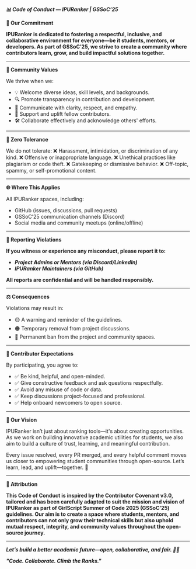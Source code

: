 ***📊 Code of Conduct — IPURanker | GSSoC’25***

**🌟 Our Commitment**

**IPURanker is dedicated to fostering a respectful, inclusive, and collaborative environment for everyone—be it students, mentors, or developers. As part of GSSoC’25, we strive to create a community where contributors learn, grow, and build impactful solutions together.**

---

**🤝 Community Values**

We thrive when we:
- 💡 Welcome diverse ideas, skill levels, and backgrounds.
- 🔍 Promote transparency in contribution and development.
- 💬 Communicate with clarity, respect, and empathy.
- 🚀 Support and uplift fellow contributors.
- 🛠️ Collaborate effectively and acknowledge others' efforts.

---

**🚫 Zero Tolerance**

We do not tolerate:
❌ Harassment, intimidation, or discrimination of any kind.
❌ Offensive or inappropriate language.
❌ Unethical practices like plagiarism or code theft.
❌ Gatekeeping or dismissive behavior.
❌ Off-topic, spammy, or self-promotional content.

---

**🌐 Where This Applies**

All IPURanker spaces, including:
- GitHub (issues, discussions, pull requests)
- GSSoC’25 communication channels (Discord)
- Social media and community meetups (online/offline)

---

**🛑 Reporting Violations**

**If you witness or experience any misconduct, please report it to:**
- ***Project Admins or Mentors (via Discord/LinkedIn)***
- ***IPURanker Maintainers (via GitHub)***

**All reports are confidential and will be handled responsibly.**

---

**⚖️ Consequences**

Violations may result in:

- 🟡 A warning and reminder of the guidelines.
- 🟠 Temporary removal from project discussions.
- 🔴 Permanent ban from the project and community spaces.

---

**🎯 Contributor Expectations**

By participating, you agree to:
- ✅ Be kind, helpful, and open-minded.
- ✅ Give constructive feedback and ask questions respectfully.
- ✅ Avoid any misuse of code or data.
- ✅ Keep discussions project-focused and professional.
- ✅ Help onboard newcomers to open source.

---

**🌟 Our Vision**

IPURanker isn’t just about ranking tools—it's about creating opportunities. As we work on building innovative academic utilities for students, we also aim to build a culture of trust, learning, and meaningful contribution.

Every issue resolved, every PR merged, and every helpful comment moves us closer to empowering student communities through open-source. Let’s learn, lead, and uplift—together. 🚀

---

**📜 Attribution**

**This Code of Conduct is inspired by the Contributor Covenant v3.0, tailored and has been carefully adapted to suit the mission and vision of IPURanker as part of GirlScript Summer of Code 2025 (GSSoC’25) guidelines. Our aim is to create a space where students, mentors, and contributors can not only grow their technical skills but also uphold mutual respect, integrity, and community values throughout the open-source journey.**

---

***Let’s build a better academic future—open, collaborative, and fair. 💼✨***

***"Code. Collaborate. Climb the Ranks."***